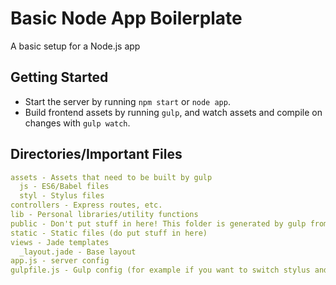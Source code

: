 # Basic Node App Boilerplate
A basic setup for a Node.js app

## Getting Started
- Start the server by running `npm start` or `node app`.
- Build frontend assets by running `gulp`, and watch assets and compile on changes with `gulp watch`.

## Directories/Important Files
```yaml
assets - Assets that need to be built by gulp
  js - ES6/Babel files
  styl - Stylus files
controllers - Express routes, etc.
lib - Personal libraries/utility functions
public - Don't put stuff in here! This folder is generated by gulp from your assets folder and is on the .gitignore list
static - Static files (do put stuff in here)
views - Jade templates
  _layout.jade - Base layout
app.js - server config
gulpfile.js - Gulp config (for example if you want to switch stylus and sass)
```
